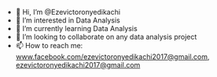 - 👋 Hi, I’m @Ezevictoronyedikachi
- 👀 I’m interested in Data Analysis
- 🌱 I’m currently learning Data Analysis
- 💞️ I’m looking to collaborate on any data analysis project
- 📫 How to reach me: www.facebook.com/ezevictoronyedikachi2017@gmail.com, ezevictoronyedikachi2017@gmail.com

<!---
Ezevictoronyedikachi/Ezevictoronyedikachi is a ✨ special ✨ repository because its `README.md` (this file) appears on your GitHub profile.
You can click the Preview link to take a look at your changes.
--->
